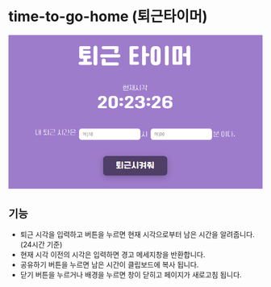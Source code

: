 # time-to-go-home (퇴근타이머)

![](https://github.com/codekyz/time-to-go-home/blob/main/img/og_img.png?raw=true)

## 기능
- 퇴근 시각을 입력하고 버튼을 누르면 현재 시각으로부터 남은 시간을 알려줍니다. (24시간 기준)
- 현재 시각 이전의 시각은 입력하면 경고 메세지창을 반환합니다.
- 공유하기 버튼을 누르면 남은 시간이 클립보드에 복사 됩니다.
- 닫기 버튼을 누르거나 배경을 누르면 창이 닫히고 페이지가 새로고침 됩니다.
